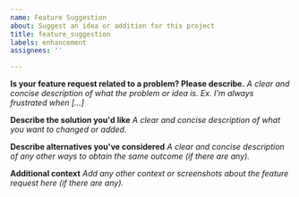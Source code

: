 ```yaml
---
name: Feature Suggestion
about: Suggest an idea or addition for this project
title: feature_suggestion
labels: enhancement
assignees: ''

---
```


**Is your feature request related to a problem? Please describe.**
*A clear and concise description of what the problem or idea is. Ex. I'm always frustrated when [...]*

**Describe the solution you'd like**
*A clear and concise description of what you want to changed or added.*

**Describe alternatives you've considered**
*A clear and concise description of any other ways to obtain the same outcome (if there are any).*

**Additional context**
*Add any other context or screenshots about the feature request here (if there are any).*

